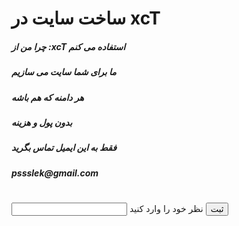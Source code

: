<h1>ساخت سایت در xcT</h1>
<h5>چرا من از :xcT استفاده می کنم</h5>
<h5>ما برای شما سایت می سازیم</h5>
<h5>هر دامنه که هم باشه </h5>
<h5>بدون پول و هزینه </h5>
<h5>فقط به این ایمیل تماس بگرید </h5>
<h5>pssslek@gmail.com</h5>
<h1></h1>
<input> نظر خود را وارد کنید</input>
<button type="button" onclick="alert('error ')">ثبت</button>
